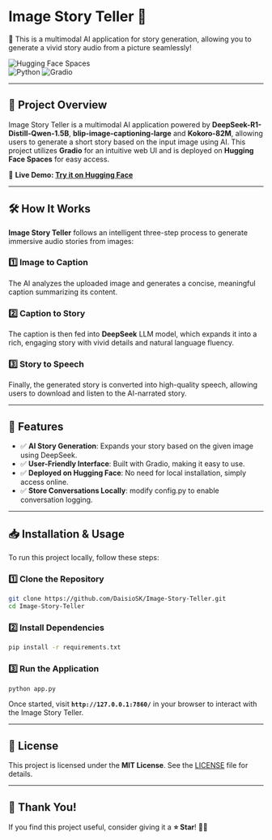 # **Image Story Teller 🤖**
📖 This is a multimodal AI application for story generation, allowing you to generate a vivid story audio from a picture seamlessly!

![Hugging Face Spaces](https://img.shields.io/badge/Deployed-Hugging%20Face-blue)  
![Python](https://img.shields.io/badge/Python-3.9-blue.svg)
![Gradio](https://img.shields.io/badge/Gradio-UI-orange)

---

## 🎯 **Project Overview**
Image Story Teller is a multimodal AI application powered by **DeepSeek-R1-Distill-Qwen-1.5B**, **blip-image-captioning-large** and **Kokoro-82M**, allowing users to generate a short story based on the input image using AI. 
This project utilizes **Gradio** for an intuitive web UI and is deployed on **Hugging Face Spaces** for easy access.

🔗 **Live Demo: [Try it on Hugging Face](https://huggingface.co/spaces/DaisioSK/image-story-teller)**

---

## 🛠 How It Works  
**Image Story Teller** follows an intelligent three-step process to generate immersive audio stories from images:  

### 1️⃣ Image to Caption  
The AI analyzes the uploaded image and generates a concise, meaningful caption summarizing its content.  

### 2️⃣ Caption to Story  
The caption is then fed into **DeepSeek** LLM model, which expands it into a rich, engaging story with vivid details and natural language fluency.  

### 3️⃣ Story to Speech  
Finally, the generated story is converted into high-quality speech, allowing users to download and listen to the AI-narrated story.  

---

## 🚀 **Features**
- ✅ **AI Story Generation**: Expands your story based on the given image using DeepSeek.
- ✅ **User-Friendly Interface**: Built with Gradio, making it easy to use.
- ✅ **Deployed on Hugging Face**: No need for local installation, simply access online.
- ✅ **Store Conversations Locally**: modify config.py to enable conversation logging.
  
---

## 📥 **Installation & Usage**
To run this project locally, follow these steps:

### **1️⃣ Clone the Repository**
```bash
git clone https://github.com/DaisioSK/Image-Story-Teller.git
cd Image-Story-Teller
```

### **2️⃣ Install Dependencies**
```bash
pip install -r requirements.txt
```

### **3️⃣ Run the Application**
```bash
python app.py
```
Once started, visit **`http://127.0.0.1:7860/`** in your browser to interact with the Image Story Teller.

---


## 📜 **License**
This project is licensed under the **MIT License**. See the [LICENSE](LICENSE) file for details.

---

## 🎉 **Thank You!**
If you find this project useful, consider giving it a **⭐ Star**! 🚀✨

